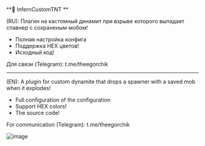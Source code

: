 **🧨 InfernCustomTNT **   

(RU):
Плагин на кастомный динамит при взрыве которого выпадает спавнер с сохраненым мобом!

- Полная настройка конфига
- Поддержка HEX цветов!
- Исходный код!

Для связи (Telegram): t.me/theegorchik

------

(EN):
A plugin for custom dynamite that drops a spawner with a saved mob when it explodes!

- Full configuration of the configuration
- Support HEX colors!
- The source code!
  
For communication (Telegram): t.me/theegorchik

![image](https://github.com/user-attachments/assets/bf4f2603-a722-469d-9201-2bb3a2387ea6)

